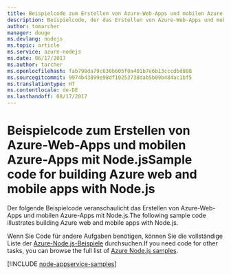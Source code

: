 ```yaml
---
title: Beispielcode zum Erstellen von Azure-Web-Apps und mobilen Azure-Apps mit Node.js
description: Beispielcode, der das Erstellen von Azure-Web-Apps und mobilen Azure-Apps mit Node.js veranschaulicht
author: tomarcher
manager: douge
ms.devlang: nodejs
ms.topic: article
ms.service: azure-nodejs
ms.date: 06/17/2017
ms.author: tarcher
ms.openlocfilehash: fab798da79c630b605f0a401b7e6b13cccdbd808
ms.sourcegitcommit: 9974b43899e98df10253738dab5b09b484ac1bf5
ms.translationtype: HT
ms.contentlocale: de-DE
ms.lasthandoff: 08/17/2017
---
```

# <a name="sample-code-for-building-azure-web-and-mobile-apps-with-nodejs"></a><span data-ttu-id="f999f-103">Beispielcode zum Erstellen von Azure-Web-Apps und mobilen Azure-Apps mit Node.js</span><span class="sxs-lookup"><span data-stu-id="f999f-103">Sample code for building Azure web and mobile apps with Node.js</span></span>

<span data-ttu-id="f999f-104">Der folgende Beispielcode veranschaulicht das Erstellen von Azure-Web-Apps und mobilen Azure-Apps mit Node.js.</span><span class="sxs-lookup"><span data-stu-id="f999f-104">The following sample code illustrates building Azure web and mobile apps with Node.js.</span></span>

<span data-ttu-id="f999f-105">Wenn Sie Code für andere Aufgaben benötigen, können Sie die vollständige Liste der [Azure-Node.js-Beispiele](https://azure.microsoft.com/resources/samples/?term=nodejs) durchsuchen.</span><span class="sxs-lookup"><span data-stu-id="f999f-105">If you need code for other tasks, you can browse the full list of [Azure Node.js samples](https://azure.microsoft.com/resources/samples/?term=nodejs).</span></span>

[!INCLUDE [node-appservice-samples](../docs-ref-conceptual/includes/appservice-samples.md)]